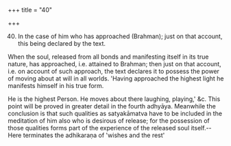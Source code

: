 +++
title = "40"

+++


40. In the case of him who has approached (Brahman); just on that account, this being declared by the text.

When the soul, released from all bonds and manifesting itself in its true nature, has approached, i.e. attained to Brahman; then just on that account, i.e. on account of such approach, the text declares it to possess the power of moving about at will in all worlds. 'Having approached the highest light he manifests himself in his true form.

 He is the highest Person. He moves about there laughing, playing,' &c. This point will be proved in greater detail in the fourth adhyāya. Meanwhile the conclusion is that such qualities as satyakāmatva have to be included in the meditation of him also who is desirous of release; for the possession of those qualities forms part of the experience of the released soul itself.--Here terminates the adhikaraṇa of 'wishes and the rest'

